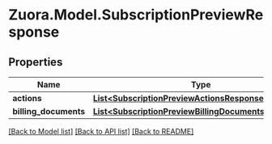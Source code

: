 
# Zuora.Model.SubscriptionPreviewResponse

## Properties

Name | Type | Description | Notes
------------ | ------------- | ------------- | -------------
**actions** | [**List&lt;SubscriptionPreviewActionsResponse&gt;**](SubscriptionPreviewActionsResponse.md) |  | [optional] 
**billing_documents** | [**List&lt;SubscriptionPreviewBillingDocumentsResponse&gt;**](SubscriptionPreviewBillingDocumentsResponse.md) |  | [optional] 

[[Back to Model list]](../README.md#documentation-for-models)
[[Back to API list]](../README.md#documentation-for-api-endpoints)
[[Back to README]](../README.md)

